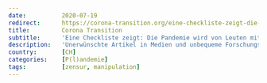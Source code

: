 ```yaml
---
date:          2020-07-19
redirect:      https://corona-transition.org/eine-checkliste-zeigt-die-pandemie-wird-von-leuten-mit-sektenmentalitat
title:         Corona Transition
subtitle:      'Eine Checkliste zeigt: Die Pandemie wird von Leuten mit Sektenmentalität verwaltet'
description:   'Unerwünschte Artikel in Medien und unbequeme Forschungsarbeiten werden oft aus dem Netz entfernt oder lächerlich gemacht und so einer breiten und (...)'
country:       [CH]
categories:    [P(l)andemie]
tags:          [zensur, manipulation]
---
```

